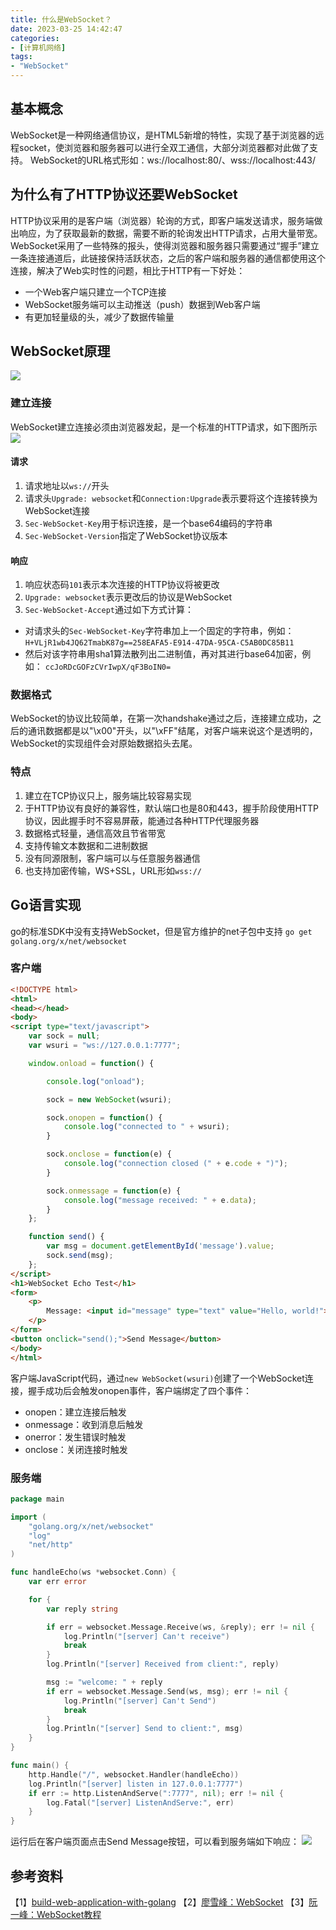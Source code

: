 ```yaml
---
title: 什么是WebSocket？
date: 2023-03-25 14:42:47
categories:
- [计算机网络]
tags:
- "WebSocket"
---
```


## 基本概念
WebSocket是一种网络通信协议，是HTML5新增的特性，实现了基于浏览器的远程socket，使浏览器和服务器可以进行全双工通信，大部分浏览器都对此做了支持。
WebSocket的URL格式形如：ws://localhost:80/、wss://localhost:443/

## 为什么有了HTTP协议还要WebSocket
HTTP协议采用的是客户端（浏览器）轮询的方式，即客户端发送请求，服务端做出响应，为了获取最新的数据，需要不断的轮询发出HTTP请求，占用大量带宽。
WebSocket采用了一些特殊的报头，使得浏览器和服务器只需要通过“握手”建立一条连接通道后，此链接保持活跃状态，之后的客户端和服务器的通信都使用这个连接，解决了Web实时性的问题，相比于HTTP有一下好处：
- 一个Web客户端只建立一个TCP连接
- WebSocket服务端可以主动推送（push）数据到Web客户端
- 有更加轻量级的头，减少了数据传输量

## WebSocket原理
![](https://upload-images.jianshu.io/upload_images/14151453-83f761a12847fa76.png?imageMogr2/auto-orient/strip%7CimageView2/2/w/1240)

### 建立连接
WebSocket建立连接必须由浏览器发起，是一个标准的HTTP请求，如下图所示
![](https://upload-images.jianshu.io/upload_images/14151453-0f3bd32d35e06362.png?imageMogr2/auto-orient/strip%7CimageView2/2/w/1240)
#### 请求
1. 请求地址以`ws://`开头
2. 请求头`Upgrade: websocket`和`Connection:Upgrade`表示要将这个连接转换为WebSocket连接
3. `Sec-WebSocket-Key`用于标识连接，是一个base64编码的字符串
4. `Sec-WebSocket-Version`指定了WebSocket协议版本

#### 响应
1. 响应状态码`101`表示本次连接的HTTP协议将被更改
2. `Upgrade: websocket`表示更改后的协议是WebSocket
3. `Sec-WebSocket-Accept`通过如下方式计算：
- 对请求头的`Sec-WebSocket-Key`字符串加上一个固定的字符串，例如：
`H+VLjR1wb4JQ62TmabK87g==258EAFA5-E914-47DA-95CA-C5AB0DC85B11`
- 然后对该字符串用sha1算法散列出二进制值，再对其进行base64加密，例如：
`ccJoRDcGOFzCVrIwpX/qF3BoIN0=`

### 数据格式
WebSocket的协议比较简单，在第一次handshake通过之后，连接建立成功，之后的通讯数据都是以"\x00"开头，以"\xFF"结尾，对客户端来说这个是透明的，WebSocket的实现组件会对原始数据掐头去尾。

### 特点
1. 建立在TCP协议只上，服务端比较容易实现
2. 于HTTP协议有良好的兼容性，默认端口也是80和443，握手阶段使用HTTP协议，因此握手时不容易屏蔽，能通过各种HTTP代理服务器
3. 数据格式轻量，通信高效且节省带宽
4. 支持传输文本数据和二进制数据
5. 没有同源限制，客户端可以与任意服务器通信
6. 也支持加密传输，WS+SSL，URL形如`wss://`

## Go语言实现
go的标准SDK中没有支持WebSocket，但是官方维护的net子包中支持
`go get golang.org/x/net/websocket`
### 客户端
```html
<!DOCTYPE html>
<html>
<head></head>
<body>
<script type="text/javascript">
    var sock = null;
    var wsuri = "ws://127.0.0.1:7777";

    window.onload = function() {

        console.log("onload");

        sock = new WebSocket(wsuri);

        sock.onopen = function() {
            console.log("connected to " + wsuri);
        }

        sock.onclose = function(e) {
            console.log("connection closed (" + e.code + ")");
        }

        sock.onmessage = function(e) {
            console.log("message received: " + e.data);
        }
    };

    function send() {
        var msg = document.getElementById('message').value;
        sock.send(msg);
    };
</script>
<h1>WebSocket Echo Test</h1>
<form>
    <p>
        Message: <input id="message" type="text" value="Hello, world!">
    </p>
</form>
<button onclick="send();">Send Message</button>
</body>
</html>
```
客户端JavaScript代码，通过`new WebSocket(wsuri)`创建了一个WebSocket连接，握手成功后会触发onopen事件，客户端绑定了四个事件：
- onopen：建立连接后触发
- onmessage：收到消息后触发
- onerror：发生错误时触发
- onclose：关闭连接时触发

### 服务端
```go
package main

import (
	"golang.org/x/net/websocket"
	"log"
	"net/http"
)

func handleEcho(ws *websocket.Conn) {
	var err error

	for {
		var reply string

		if err = websocket.Message.Receive(ws, &reply); err != nil {
			log.Println("[server] Can't receive")
			break
		}
		log.Println("[server] Received from client:", reply)

		msg := "welcome: " + reply
		if err = websocket.Message.Send(ws, msg); err != nil {
			log.Println("[server] Can't Send")
			break
		}
		log.Println("[server] Send to client:", msg)
	}
}

func main() {
	http.Handle("/", websocket.Handler(handleEcho))
	log.Println("[server] listen in 127.0.0.1:7777")
	if err := http.ListenAndServe(":7777", nil); err != nil {
		log.Fatal("[server] ListenAndServe:", err)
	}
}

```
运行后在客户端页面点击Send Message按钮，可以看到服务端如下响应：
![](https://upload-images.jianshu.io/upload_images/14151453-e2ef3c1cb34f117d.png?imageMogr2/auto-orient/strip%7CimageView2/2/w/1240)

## 参考资料
【1】[build-web-application-with-golang](https://github.com/astaxie/build-web-application-with-golang/blob/master/zh/08.2.md)
【2】[廖雪峰：WebSocket](https://www.liaoxuefeng.com/wiki/1022910821149312/1103303693824096)
【3】[阮一峰：WebSocket教程](https://www.ruanyifeng.com/blog/2017/05/websocket.html)

